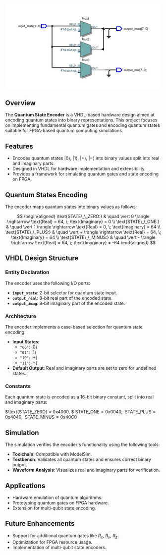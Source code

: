 ![encoder](encoder.jpg)

## Overview
The **Quantum State Encoder** is a VHDL-based hardware design aimed at encoding quantum states into binary representations. This project focuses on implementing fundamental quantum gates and encoding quantum states suitable for FPGA-based quantum computing simulations.

## Features
- Encodes quantum states $\vert 0 \rangle$, $\vert 1 \rangle$, $\vert + \rangle$, $\vert - \rangle$ into binary values split into real and imaginary parts.
- Designed in VHDL for hardware implementation and extensibility.
- Provides a framework for simulating quantum gates and state encoding on FPGA.

## Quantum States Encoding
The encoder maps quantum states into binary values as follows:

$$
\begin{aligned}
\text{STATE\_\_ZERO:} & \quad \vert 0 \rangle \rightarrow \text{Real} = 64, \; \text{Imaginary} = 0 \\
\text{STATE\_\_ONE:} & \quad \vert 1 \rangle \rightarrow \text{Real} = 0, \; \text{Imaginary} = 64 \\
\text{STATE\_\_PLUS:} & \quad \vert + \rangle \rightarrow \text{Real} = 64, \; \text{Imaginary} = 64 \\
\text{STATE\_\_MINUS:} & \quad \vert - \rangle \rightarrow \text{Real} = 64, \; \text{Imaginary} = -64
\end{aligned}
$$


## VHDL Design Structure
### Entity Declaration
The encoder uses the following I/O ports:

- **`input_state`**: 2-bit selector for quantum state input.
- **`output_real`**: 8-bit real part of the encoded state.
- **`output_imag`**: 8-bit imaginary part of the encoded state.

### Architecture
The encoder implements a case-based selection for quantum state encoding:

- **Input States:**
  - `"00"`: $\vert 0 \rangle$
  - `"01"`: $\vert 1 \rangle$
  - `"10"`: $\vert + \rangle$
  - `"11"`: $\vert - \rangle$
- **Default Output**: Real and imaginary parts are set to zero for undefined states.

### Constants
Each quantum state is encoded as a 16-bit binary constant, split into real and imaginary parts:

$\text{STATE\_ZERO} = 0x4000, \$ 
$\text{STATE\_ONE} = 0x0040, \;$
$\text{STATE\_PLUS} = 0x4040, \;$
$\text{STATE\_MINUS} = 0x40C0$


## Simulation
The simulation verifies the encoder's functionality using the following tools:
- **Toolchain**: Compatible with ModelSim.
- **Testbench**: Validates all quantum states and ensures correct binary output.
- **Waveform Analysis**: Visualizes real and imaginary parts for verification.

## Applications
- Hardware emulation of quantum algorithms.
- Prototyping quantum gates on FPGA hardware.
- Extension for multi-qubit state encoding.

## Future Enhancements
- Support for additional quantum gates like $R_x$, $R_y$, $R_z$.
- Optimization for FPGA resource usage.
- Implementation of multi-qubit state encoders.
